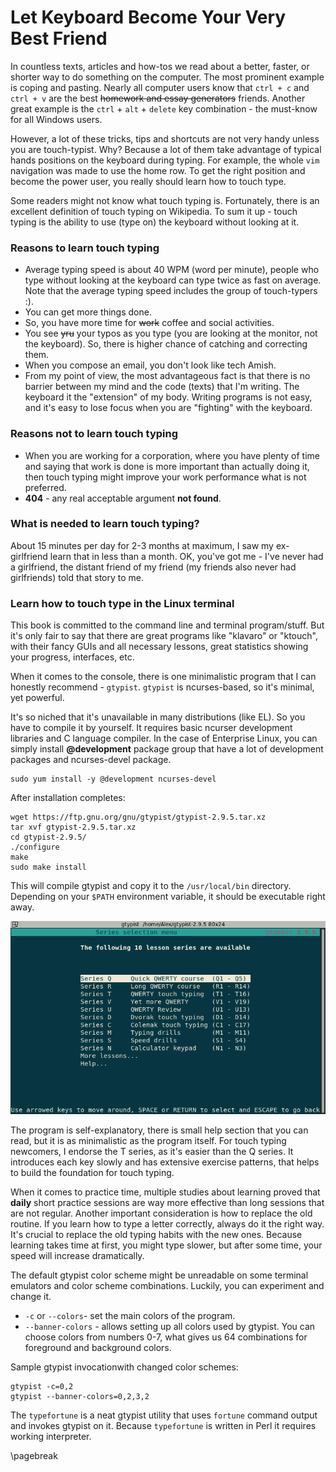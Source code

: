 # Let Keyboard Become Your Very Best Friend
In countless texts, articles and how-tos we read about a better, faster, or
shorter way to do something on the computer. The most prominent example is
coping and pasting. Nearly all computer users know that `ctrl + c` and `ctrl +
v` are the best ~~homework and essay generators~~ friends. Another great
example is the `ctrl` + `alt` + `delete` key combination - the must-know for all
Windows users.


However, a lot of these tricks, tips and shortcuts are not very handy unless
you are touch-typist. Why? Because a lot of them take advantage of typical
hands positions on the keyboard during typing. For example, the whole `vim`
navigation was made to use the home row. To get the right position and
become the power user, you really should learn how to touch type.

Some readers might not know what touch typing is. Fortunately, there is an
excellent definition of touch typing on Wikipedia. To sum it up - touch typing
is the ability to use (type on) the keyboard without looking at it.

### Reasons to learn touch typing

- Average typing speed is about 40 WPM (word per minute), people who type
  without looking at the keyboard can type twice as fast on average. Note that
  the average typing speed includes the group of touch-typers :).
- You can get more things done.
- So, you have more time for ~~work~~ coffee and social activities.
- You see ~~yru~~ your typos as you type (you are looking at the monitor, not
  the keyboard). So, there is higher chance of catching and correcting them.
- When you compose an email, you don't look like tech Amish. 
- From my point of view, the most advantageous fact is that there is no barrier
  between my mind and the code (texts) that I'm writing. The keyboard it the
  "extension" of my body. Writing programs is not easy, and it's easy to lose
  focus when you are "fighting" with the keyboard.

### Reasons not to learn touch typing
- When you are working for a corporation, where you have plenty of time and
  saying that work is done is more important than actually doing it, then touch
  typing might improve your work performance what is not preferred.
- **404** - any real acceptable argument **not found**.


### What is needed to learn touch typing?
About 15 minutes per day for 2-3 months at maximum, I saw my ex-girlfriend
learn that in less than a month. OK, you've got me - I've never had
a girlfriend, the distant friend of my friend (my friends also never had
girlfriends) told that story to me.

### Learn how to touch type in the Linux terminal
This book is committed to the command line and terminal program/stuff. But it's
only fair to say that there are great programs like "klavaro" or "ktouch", with
their fancy GUIs and all necessary lessons, great statistics showing your
progress, interfaces, etc. 

When it comes to the console, there is one minimalistic program that I can honestly
recommend - `gtypist`. `gtypist` is ncurses-based, so it's minimal, yet
powerful.

It's so niched that it's unavailable in many distributions (like EL). So you
have to compile it by yourself.  It requires basic ncurser development
libraries and C language compiler. In the case of Enterprise Linux, you can simply
install **@development** package group that have a lot of development packages
and ncurses-devel package.
```
sudo yum install -y @development ncurses-devel
```
After installation completes:
```
wget https://ftp.gnu.org/gnu/gtypist/gtypist-2.9.5.tar.xz
tar xvf gtypist-2.9.5.tar.xz
cd gtypist-2.9.5/
./configure
make 
sudo make install
```
This will compile gtypist and copy it to the `/usr/local/bin` directory.
Depending on your `$PATH` environment variable, it should be executable right
away.

![GNU Typist - gtypist. \label{GNU Typist -gtypist.}](images/01-touchtyping/1.png)

The program is self-explanatory, there is small help section that you can read,
but it is as minimalistic as the program itself. For touch typing newcomers, I
endorse the T series, as it's easier than the Q series. It introduces each key
slowly and has extensive exercise patterns, that helps to build the foundation
for touch typing. 

When it comes to practice time, multiple studies about learning proved that
**daily** short practice sessions are way more effective than long sessions that
are not regular. Another important consideration is how to replace the old
routine. If you learn how to type a letter correctly, always do it the right way.
It's crucial to replace the old typing habits with the new ones. Because
learning takes time at first, you might type slower, but after some time, your
speed will increase dramatically.

The default gtypist color scheme might be unreadable on some terminal emulators
and color scheme combinations. Luckily, you can experiment and change it.

- `-c` or `--colors`- set the main colors of the program.
- `--banner-colors` - allows setting up all colors used by gtypist.  You can
  choose colors from numbers 0-7, what gives us 64 combinations for foreground
  and background colors.

Sample gtypist invocationwith changed color schemes:
``` 
gtypist -c=0,2
gtypist --banner-colors=0,2,3,2 
```

The `typefortune` is a neat gtypist utility that uses `fortune` command output
and invokes gtypist on it. Because `typefortune` is written in Perl it requires
working interpreter.

\pagebreak

